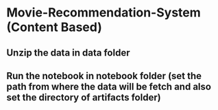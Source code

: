# Movie-Recommendation-System (Content Based)

## Unzip the data in data folder

## Run the notebook in notebook folder (set the path from where the data will be fetch and also set the directory of artifacts folder)